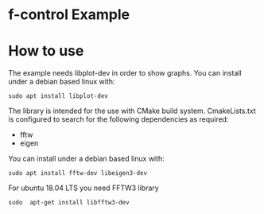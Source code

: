 # f-control Example

# How to use

The example needs libplot-dev in order to show graphs. 
You can install under a debian based linux with:
```
sudo apt install libplot-dev
```

The library is intended for the use with CMake build system. CmakeLists.txt is configured to search for the following dependencies as required:
* fftw
* eigen

You can install under a debian based linux with:
```
sudo apt install fftw-dev libeigen3-dev
```
For ubuntu 18.04 LTS you need FFTW3 library
```
sudo  apt-get install libfftw3-dev
```

